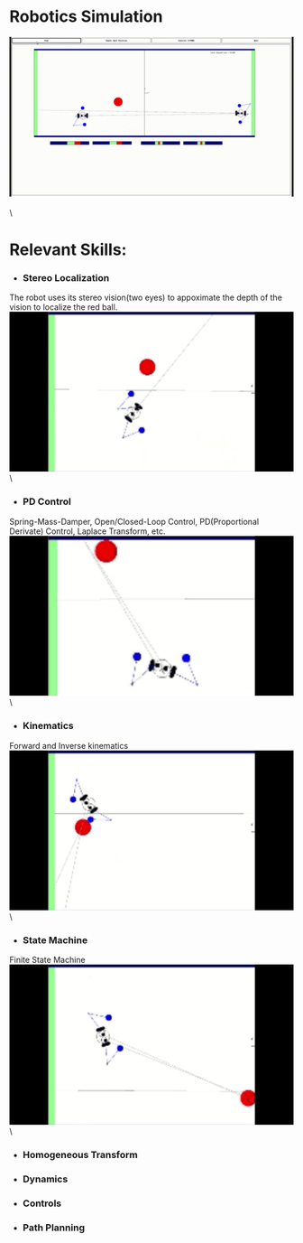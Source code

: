 # Robotics Simulation
![](demo/Roger001.gif)
\
\
\
# Relevant Skills:

- ### Stereo Localization
The robot uses its stereo vision(two eyes) to appoximate the depth of the vision to localize the red ball.\
![](demo/roger-stereoVision.gif)
\
\
- ### PD Control
Spring-Mass-Damper, Open/Closed-Loop Control, PD(Proportional Derivate) Control, Laplace Transform, etc.\
![](demo/roger-PDcontrol.gif)
\
\
- ### Kinematics
Forward and Inverse kinematics\
![](demo/roger-kinematics.gif)
\
\
- ### State Machine
Finite State Machine\
![](demo/roger-statemachine.gif)
\
\
- ### Homogeneous Transform
- ### Dynamics
- ### Controls
- ### Path Planning



